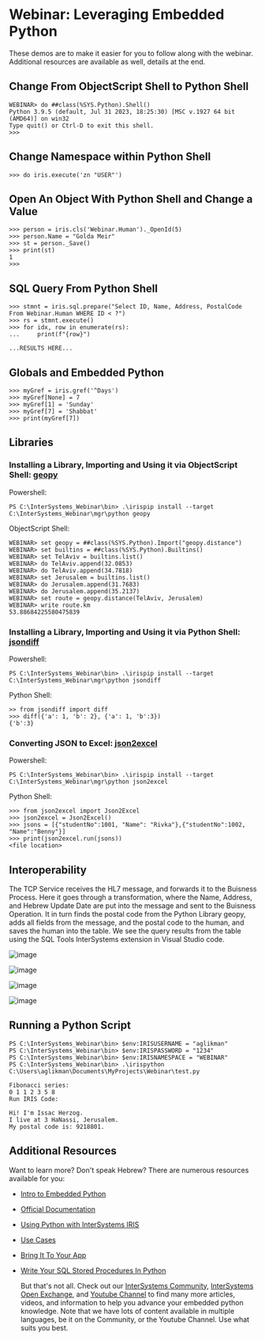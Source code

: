 # Webinar: Leveraging Embedded Python

These demos are to make it easier for you to follow along with the webinar. Additional resources are available as well, details at the end.

## Change From ObjectScript Shell to Python Shell

```
WEBINAR> do ##class(%SYS.Python).Shell()
Python 3.9.5 (default, Jul 31 2023, 18:25:30) [MSC v.1927 64 bit (AMD64)] on win32
Type quit() or Ctrl-D to exit this shell.
>>> 
```

## Change Namespace within Python Shell
```
>>> do iris.execute('zn "USER"')
```

## Open An Object With Python Shell and Change a Value

```
>>> person = iris.cls('Webinar.Human')._OpenId(5)
>>> person.Name = "Golda Meir"
>>> st = person._Save()
>>> print(st)
1
>>>
```

## SQL Query From Python Shell
```
>>> stmnt = iris.sql.prepare("Select ID, Name, Address, PostalCode From Webinar.Human WHERE ID < ?")
>>> rs = stmnt.execute()
>>> for idx, row in enumerate(rs):
...     print(f"{row}")

...RESULTS HERE...

```

## Globals and Embedded Python
```
>>> myGref = iris.gref('^Days')
>>> myGref[None] = 7
>>> myGref[1] = 'Sunday'
>>> myGref[7] = 'Shabbat'
>>> print(myGref[7])
```

## Libraries

### Installing a Library, Importing and Using it via ObjectScript Shell: [geopy](https://pypi.org/project/geopy/) 

Powershell:
```
PS C:\InterSystems_Webinar\bin> .\irispip install --target C:\InterSystems_Webinar\mgr\python geopy
```

ObjectScript Shell:
```
WEBINAR> set geopy = ##class(%SYS.Python).Import("geopy.distance")
WEBINAR> set builtins = ##class(%SYS.Python).Builtins()
WEBINAR> set TelAviv = builtins.list()
WEBINAR> do TelAviv.append(32.0853)
WEBINAR> do TelAviv.append(34.7818)
WEBINAR> set Jerusalem = builtins.list()
WEBINAR> do Jerusalem.append(31.7683)
WEBINAR> do Jerusalem.append(35.2137)
WEBINAR> set route = geopy.distance(TelAviv, Jerusalem)
WEBINAR> write route.km
53.88684225580475839
```

### Installing a Library, Importing and Using it via Python Shell: [jsondiff](https://pypi.org/project/jsondiff/)

Powershell:
```
PS C:\InterSystems_Webinar\bin> .\irispip install --target C:\InterSystems_Webinar\mgr\python jsondiff
```

Python Shell:
```
>> from jsondiff import diff
>>> diff({'a': 1, 'b': 2}, {'a': 1, 'b':3})
{'b':3}
```

### Converting JSON to Excel: [json2excel](https://pypi.org/project/json2excel/)

Powershell:
```
PS C:\InterSystems_Webinar\bin> .\irispip install --target C:\InterSystems_Webinar\mgr\python json2excel
```

Python Shell:
```
>>> from json2excel import Json2Excel
>>> json2excel = Json2Excel()
>>> jsons = [{"studentNo":1001, "Name": "Rivka"},{"studentNo":1002, "Name":"Benny"}]
>>> print(json2excel.run(jsons))
<file location>
```

## Interoperability

The TCP Service receives the HL7 message, and forwards it to the Buisness Process. Here it goes through a transformation, where the Name, Address, and Hebrew Update Date are put into the message and sent to the Buisness Operation. It in turn finds the postal code from the Python Library geopy, adds all fields from the message, and the postal code to the human, and saves the human into the table. We see the query results from the table using the SQL Tools InterSystems extension in Visual Studio code.

![image](https://github.com/Ari-Glikman/Webinar-Leveraging-Embedded-Python/assets/73805987/dde41ec2-6b87-4200-b862-ee4f7e4f4ce6)

![image](https://github.com/Ari-Glikman/Webinar-Leveraging-Embedded-Python/assets/73805987/9c9d9c6c-30b0-4fee-8bf7-cc6ddfbee4da)

![image](https://github.com/Ari-Glikman/Webinar-Leveraging-Embedded-Python/assets/73805987/c787b3e8-61cd-473e-aa82-b32551ead6b8)

![image](https://github.com/Ari-Glikman/Webinar-Leveraging-Embedded-Python/assets/73805987/a56c2bb6-ae22-46d9-a3b7-dad85588a132)



## Running a Python Script
```
PS C:\InterSystems_Webinar\bin> $env:IRISUSERNAME = "aglikman"
PS C:\InterSystems_Webinar\bin> $env:IRISPASSWORD = "1234"
PS C:\InterSystems_Webinar\bin> $env:IRISNAMESPACE = "WEBINAR"
PS C:\InterSystems_Webinar\bin> .\irispython C:\Users\aglikman\Documents\MyProjects\Webinar\test.py

Fibonacci series:
0 1 1 2 3 5 8 
Run IRIS Code:

Hi! I'm Issac Herzog.
I live at 3 HaNassi, Jerusalem.
My postal code is: 9218801.
```

## Additional Resources

Want to learn more? Don't speak Hebrew? There are numerous resources available for you:
- [Intro to Embedded Python](https://community.intersystems.com/post/video-introduction-embedded-python)
- [Official Documentation](https://docs.intersystems.com/irislatest/csp/docbook/DocBook.UI.Page.cls?KEY=AFL_epython)
- [Using Python with InterSystems IRIS](https://community.intersystems.com/post/video-using-python-intersystems-iris)
- [Use Cases](https://community.intersystems.com/post/video-embedded-python-use-cases)
- [Bring It To Your App](https://community.intersystems.com/post/video-embedded-python-bring-python-ecosystem-your-objectscript-app)
- [Write Your SQL Stored Procedures In Python](https://community.intersystems.com/post/new-video-embedding-python-sql-write-your-stored-procedures-python)

  But that's not all. Check out our [InterSystems Community](https://community.intersystems.com/tags/embedded-python), [InterSystems Open Exchange](https://openexchange.intersystems.com/?search=embedded%20python&sort=r), and [Youtube Channel](https://www.youtube.com/@InterSystemsCorp/search?query=embedded%20python) to find many more articles, videos, and information to help you advance your embedded python knowledge. Note that we have lots of content available in multiple languages, be it on the Community, or the Youtube Channel. Use what suits you best.
